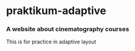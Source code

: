 # praktikum-adaptive
### A website about cinematography courses



This is for practice in adaptive layout
